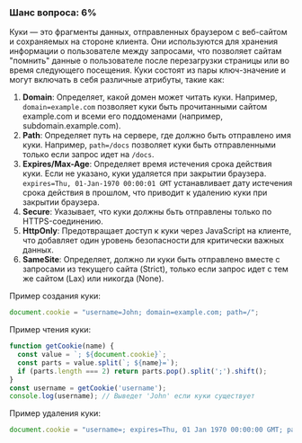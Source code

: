 ### Шанс вопроса: 6%

Куки — это фрагменты данных, отправленных браузером с веб-сайтом и сохраняемых на стороне клиента. Они используются для хранения информации о пользователе между запросами, что позволяет сайтам "помнить" данные о пользователе после перезагрузки страницы или во время следующего посещения. Куки состоят из пары ключ-значение и могут включать в себя различные атрибуты, такие как:

1. **Domain**: Определяет, какой домен может читать куки. Например, `domain=example.com` позволяет куки быть прочитанными сайтом example.com и всеми его поддоменами (например, subdomain.example.com).
2. **Path**: Определяет путь на сервере, где должно быть отправлено имя куки. Например, `path=/docs` позволяет куки быть отправленными только если запрос идет на `/docs`.
3. **Expires/Max-Age**: Определяет время истечения срока действия куки. Если не указано, куки удаляется при закрытии браузера. `expires=Thu, 01-Jan-1970 00:00:01 GMT` устанавливает дату истечения срока действия в прошлом, что приводит к удалению куки при закрытии браузера.
4. **Secure**: Указывает, что куки должны бьть отправлены только по HTTPS-соединению.
5. **HttpOnly**: Предотвращает доступ к куки через JavaScript на клиенте, что добавляет один уровень безопасности для критически важных данных.
6. **SameSite**: Определяет, должно ли куки быть отправлено вместе с запросами из текущего сайта (Strict), только если запрос идет с тем же сайтом (Lax) или никогда (None).

Пример создания куки:
```javascript
document.cookie = "username=John; domain=example.com; path=/";
```

Пример чтения куки:
```javascript
function getCookie(name) {
  const value = `; ${document.cookie}`;
  const parts = value.split(`; ${name}=`);
  if (parts.length === 2) return parts.pop().split(';').shift();
}
const username = getCookie('username');
console.log(username); // Выведет 'John' если куки существует
```

Пример удаления куки:
```javascript
document.cookie = "username=; expires=Thu, 01 Jan 1970 00:00:00 GMT; path=/";
```